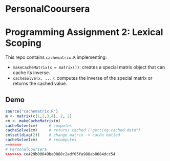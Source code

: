 # PersonalCooursera
# Programming Assignment 2: Lexical Scoping

This repo contains `cachematrix.R` implementing:
- `makeCacheMatrix(x = matrix())`: creates a special matrix object that can cache its inverse.
- `cacheSolve(x, ...)`: computes the inverse of the special matrix or returns the cached value.

## Demo
```r
source("cachematrix.R")
m <- matrix(c(1,2,3,4), 2, 2)
cm <- makeCacheMatrix(m)
cacheSolve(cm)     # computes
cacheSolve(cm)     # returns cached ("getting cached data")
cm$set(diag(2))    # change matrix -> cache emtied
cacheSolve(cm)     # recomputes
=======
# PersonalCoursera
>>>>>>> ce429b00649be0888c2adf05fa988ab8684dcc54
